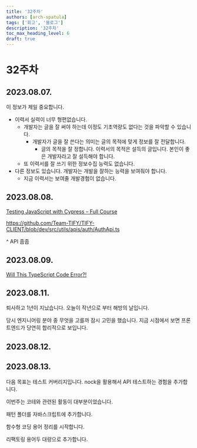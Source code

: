 ```yaml
---
title: '32주차'
authors: [arch-spatula]
tags: ['회고', '블로그']
description: '32주차'
toc_max_heading_level: 6
draft: true
---
```


# 32주차

<!--truncate-->

## 2023.08.07.

이 정보가 제일 중요합니다.

- 이력서 실력이 너무 형편없습니다.
  - 개발자는 글을 잘 써야 하는데 이정도 기초역량도 없다는 것을 파악할 수 있습니다.
    - 개발자가 글을 잘 쓴다는 의미는 글의 목적에 맞게 정보를 잘 전달합니다.
      - 글의 목적을 잘 정합니다. 이력서의 목적은 설득의 글입니다. 본인이 좋은 개발자라고 잘 설득해야 합니다.
  - 또 이력서를 잘 쓰기 위한 정보수집 능력도 없습니다.
- 다른 정보도 있습니다. 개발자는 개발을 잘하는 능력을 보여줘야 합니다.
  - 지금 이력서는 보여줄 개발경험이 없습니다.

## 2023.08.08.

[Testing JavaScript with Cypress – Full Course](https://www.youtube.com/watch?v=u8vMu7viCm8)

https://github.com/Team-TIFY/TIFY-CLIENT/blob/dev/src/utils/apis/auth/AuthApi.ts

^ API 줍줍

## 2023.08.09.

[Will This TypeScript Code Error?!](https://www.youtube.com/shorts/GOq0VgvB0m0)

## 2023.08.11.

퇴사하고 1년이 지났습니다. 오늘이 작년으로 부터 해방의 날입니다.

당시 엔지니어링 분야 중 무엇을 고를까 잠시 고민을 했습니다. 지금 시점에서 보면 프론트엔드가 당연히 합리적으로 보입니다.

## 2023.08.12.

## 2023.08.13.

다음 목표는 테스트 커버리지입니다. nock을 활용해서 API 테스트하는 경험을 추가합니다.

이번주는 코테와 관련된 활동이 대부분이었습니다.

패턴 폴더를 자바스크립트에 추가합니다.

함수형 코딩 용어 정리를 시작합니다.

리팩토링 용어두 대량으로 추가합니다.
